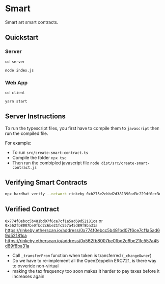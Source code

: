 # Smart

Smart art smart contracts.

## Quickstart

### Server

`cd server`

`node index.js`

### Web App

`cd client`

`yarn start`

## Server Instructions

To run the typescript files, you first have to compile them to `javascript` then run the compiled file.

For example:

- To run `src/create-smart-contract.ts`
- Compile the folder `npx tsc`
- Then run the combipled javascript file `node dist/src/create-smart-contract.js`

## Verifying Smart Contracts

```bash
npx hardhat verify --network rinkeby 0xb275e2ebbd2d381390ad3c229df0ec3dd0e9edf5 "0x27f7e8d7c63c414eae2bb07e1a9b9057a1d382cf" "0x27f7e8d7c63c414eae2bb07e1a9b9057a1d382cf" 250
```


## Verified Contract
`0x774f0ebcc5b481bd07f6ce7cf1a5ad69d52181ca` or `0x562fb8007be0fbd2c6be21fc557a45d89f8ba31a`
https://rinkeby.etherscan.io/address/0x774f0ebcc5b481bd07f6ce7cf1a5ad69d52181ca
https://rinkeby.etherscan.io/address/0x562fb8007be0fbd2c6be21fc557a45d89f8ba31a


- Call `_transferFrom` function when token is transferred (`_changeOwner`)
- Do we have to re-implement all the OpenZeppelin ERC721, is there way to ovveride non-virtual
- making the tax frequency too soon makes it harder to pay taxes before it increases again